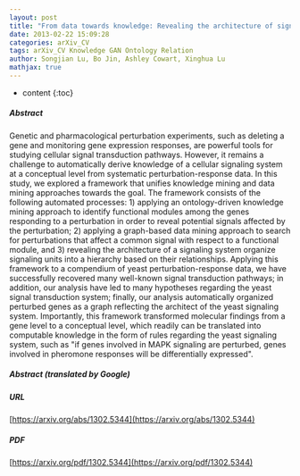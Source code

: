 ```yaml
---
layout: post
title: "From data towards knowledge: Revealing the architecture of signaling systems by unifying knowledge mining and data mining of systematic perturbation data"
date: 2013-02-22 15:09:28
categories: arXiv_CV
tags: arXiv_CV Knowledge GAN Ontology Relation
author: Songjian Lu, Bo Jin, Ashley Cowart, Xinghua Lu
mathjax: true
---
```


* content
{:toc}

##### Abstract
Genetic and pharmacological perturbation experiments, such as deleting a gene and monitoring gene expression responses, are powerful tools for studying cellular signal transduction pathways. However, it remains a challenge to automatically derive knowledge of a cellular signaling system at a conceptual level from systematic perturbation-response data. In this study, we explored a framework that unifies knowledge mining and data mining approaches towards the goal. The framework consists of the following automated processes: 1) applying an ontology-driven knowledge mining approach to identify functional modules among the genes responding to a perturbation in order to reveal potential signals affected by the perturbation; 2) applying a graph-based data mining approach to search for perturbations that affect a common signal with respect to a functional module, and 3) revealing the architecture of a signaling system organize signaling units into a hierarchy based on their relationships. Applying this framework to a compendium of yeast perturbation-response data, we have successfully recovered many well-known signal transduction pathways; in addition, our analysis have led to many hypotheses regarding the yeast signal transduction system; finally, our analysis automatically organized perturbed genes as a graph reflecting the architect of the yeast signaling system. Importantly, this framework transformed molecular findings from a gene level to a conceptual level, which readily can be translated into computable knowledge in the form of rules regarding the yeast signaling system, such as "if genes involved in MAPK signaling are perturbed, genes involved in pheromone responses will be differentially expressed".

##### Abstract (translated by Google)


##### URL
[https://arxiv.org/abs/1302.5344](https://arxiv.org/abs/1302.5344)

##### PDF
[https://arxiv.org/pdf/1302.5344](https://arxiv.org/pdf/1302.5344)

